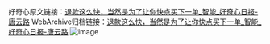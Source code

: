 好奇心原文链接：[退款这么快，当然是为了让你快点买下一单_智能_好奇心日报-唐云路](https://www.qdaily.com/articles/5154.html)
WebArchive归档链接：[退款这么快，当然是为了让你快点买下一单_智能_好奇心日报-唐云路](http://web.archive.org/web/20190623164040/https://www.qdaily.com/articles/5154.html)
![image](http://ww3.sinaimg.cn/large/007d5XDply1g3wdf3kkjjj30u02kp1kx)